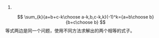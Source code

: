 1.
$$
\sum_{k}{a+b+c-k\choose a-k,b,c-k,k}(-1)^k={a+b\choose b}{b+c\choose b}
$$
​	等式两边是同一个问题，使用不同方法求解出的两个相等的式子。